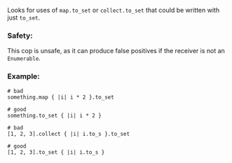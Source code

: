 Looks for uses of `map.to_set` or `collect.to_set` that could be
written with just `to_set`.

### Safety:

This cop is unsafe, as it can produce false positives if the receiver
is not an `Enumerable`.

### Example:
    # bad
    something.map { |i| i * 2 }.to_set

    # good
    something.to_set { |i| i * 2 }

    # bad
    [1, 2, 3].collect { |i| i.to_s }.to_set

    # good
    [1, 2, 3].to_set { |i| i.to_s }
